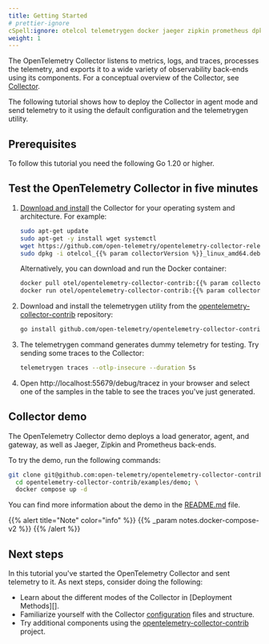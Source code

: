 ```yaml
---
title: Getting Started
# prettier-ignore
cSpell:ignore: otelcol telemetrygen docker jaeger zipkin prometheus dpkg
weight: 1
---
```


The OpenTelemetry Collector listens to metrics, logs, and traces, processes the
telemetry, and exports it to a wide variety of observability back-ends using its
components. For a conceptual overview of the Collector, see [Collector][].

The following tutorial shows how to deploy the Collector in agent mode and send
telemetry to it using the default configuration and the telemetrygen utility.

## Prerequisites

To follow this tutorial you need the following Go 1.20 or higher.

## Test the OpenTelemetry Collector in five minutes

1. [Download and install](/docs/collector/installation) the Collector for your
   operating system and architecture. For example:

   ```sh
   sudo apt-get update
   sudo apt-get -y install wget systemctl
   wget https://github.com/open-telemetry/opentelemetry-collector-releases/releases/download/v{{% param collectorVersion %}}/otelcol_{{% param collectorVersion %}}_linux_amd64.deb
   sudo dpkg -i otelcol_{{% param collectorVersion %}}_linux_amd64.deb
   ```

   Alternatively, you can download and run the Docker container:

   ```sh
   docker pull otel/opentelemetry-collector-contrib:{{% param collectorVersion %}}
   docker run otel/opentelemetry-collector-contrib:{{% param collectorVersion %}}
   ```

2. Download and install the telemetrygen utility from the
   [opentelemetry-collector-contrib] repository:

   ```sh
   go install github.com/open-telemetry/opentelemetry-collector-contrib/cmd/telemetrygen@latest
   ```

3. The telemetrygen command generates dummy telemetry for testing. Try sending
   some traces to the Collector:

   ```sh
   telemetrygen traces --otlp-insecure --duration 5s
   ```

4. Open http://localhost:55679/debug/tracez in your browser and select one of
   the samples in the table to see the traces you've just generated.

## Collector demo

The OpenTelemetry Collector demo deploys a load generator, agent, and gateway,
as well as Jaeger, Zipkin and Prometheus back-ends.

To try the demo, run the following commands:

```sh
git clone git@github.com:open-telemetry/opentelemetry-collector-contrib.git --depth 1; \
  cd opentelemetry-collector-contrib/examples/demo; \
  docker compose up -d
```

You can find more information about the demo in the [README.md][] file.

{{% alert title="Note" color="info" %}} {{% _param notes.docker-compose-v2 %}}
{{% /alert %}}

## Next steps

In this tutorial you've started the OpenTelemetry Collector and sent telemetry
to it. As next steps, consider doing the following:

- Learn about the different modes of the Collector in [Deployment Methods][].
- Familiarize yourself with the Collector [configuration][] files and structure.
- Try additional components using the [opentelemetry-collector-contrib][]
  project.

[collector]: /docs/collector
[configuration]: /docs/collector/configuration
[data-collection]: /docs/concepts/components/#collector
[deployment-methods]: ../deployment/
[opentelemetry-collector-contrib]:
  https://github.com/open-telemetry/opentelemetry-collector-contrib
[readme.md]:
  https://github.com/open-telemetry/opentelemetry-collector-contrib/tree/main/examples/demo
